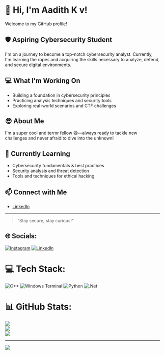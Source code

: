 # 👋 Hi, I'm Aadith K v!

Welcome to my GitHub profile!

## 🛡️ Aspiring Cybersecurity Student

I'm on a journey to become a top-notch cybersecurity analyst. Currently, I'm learning the ropes and acquiring the skills necessary to analyze, defend, and secure digital environments.

## 💻 What I'm Working On

- Building a foundation in cybersecurity principles
- Practicing analysis techniques and security tools
- Exploring real-world scenarios and CTF challenges

## 😎 About Me

I'm a super cool and terror fellow 😄—always ready to tackle new challenges and never afraid to dive into the unknown!

## 🌱 Currently Learning

- Cybersecurity fundamentals & best practices
- Security analysis and threat detection
- Tools and techniques for ethical hacking

## 📫 Connect with Me

- [LinkedIn](https://www.linkedin.com/in/aadith-k-v-6a1a06323/)

---

> “Stay secure, stay curious!”

## 🌐 Socials:
[![Instagram](https://img.shields.io/badge/Instagram-%23E4405F.svg?logo=Instagram&logoColor=white)](https://instagram.com/_aadith_k_v) [![LinkedIn](https://img.shields.io/badge/LinkedIn-%230077B5.svg?logo=linkedin&logoColor=white)](https://linkedin.com/in/AadithKv ) 

# 💻 Tech Stack:
![C++](https://img.shields.io/badge/c++-%2300599C.svg?style=for-the-badge&logo=c%2B%2B&logoColor=white) ![Windows Terminal](https://img.shields.io/badge/Windows%20Terminal-%234D4D4D.svg?style=for-the-badge&logo=windows-terminal&logoColor=white) ![Python](https://img.shields.io/badge/python-3670A0?style=for-the-badge&logo=python&logoColor=ffdd54) ![.Net](https://img.shields.io/badge/.NET-5C2D91?style=for-the-badge&logo=.net&logoColor=white)
# 📊 GitHub Stats:
![](https://github-readme-stats.vercel.app/api?username=vidaque&theme=calm&hide_border=true&include_all_commits=false&count_private=false)<br/>
![](https://nirzak-streak-stats.vercel.app/?user=vidaque&theme=calm&hide_border=true)<br/>
![](https://github-readme-stats.vercel.app/api/top-langs/?username=vidaque&theme=calm&hide_border=true&include_all_commits=false&count_private=false&layout=compact)

---
[![](https://visitcount.itsvg.in/api?id=vidaque&icon=0&color=0)](https://visitcount.itsvg.in)

<!-- Proudly created with GPRM ( https://gprm.itsvg.in ) --
